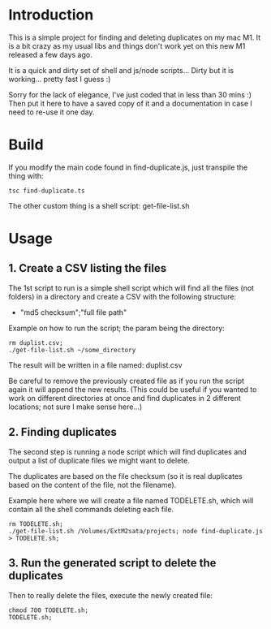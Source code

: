 # Introduction

This is a simple project for finding and deleting 
duplicates on my mac M1. It is a bit crazy as my usual libs and things don't work yet on this new M1 released a few days ago.

It is a quick and dirty set of shell and js/node scripts... Dirty but it is working... pretty fast I guess :)

Sorry for the lack of elegance, I've just coded that in less than 30 mins :) Then put it here to have a saved copy of it and a documentation in case I need to re-use it one day.

# Build

If you modify the main code found in find-duplicate.js, just transpile the thing with:

```
tsc find-duplicate.ts
```

The other custom thing is a shell script: get-file-list.sh

# Usage

## 1. Create a CSV listing the files

The 1st script to run is a simple shell script which will find all the files (not folders) in a directory and create a CSV with the following structure:

- "md5 checksum";"full file path"

Example on how to run the script; the param being the directory:

```
rm duplist.csv;
./get-file-list.sh ~/some_directory
```
The result will be written in a file named: duplist.csv

Be careful to remove the previously created file as if you run the script again it will append the new results. (This could be useful if you wanted to work on different directories at once and find duplicates in 2 different locations; not sure I make sense here...)

## 2. Finding duplicates

The second step is running a node script which will find duplicates and output a list of duplicate files we might want to delete. 

The duplicates are based on the file checksum (so it is real duplicates based on the content of the file, not the filename).

Example here where we will create a file named TODELETE.sh, which will contain all the shell commands deleting each file.

```
rm TODELETE.sh;
./get-file-list.sh /Volumes/ExtM2sata/projects; node find-duplicate.js > TODELETE.sh;
```

## 3. Run the generated script to delete the duplicates

Then to really delete the files, execute the newly created file:

```
chmod 700 TODELETE.sh;
TODELETE.sh;
```
